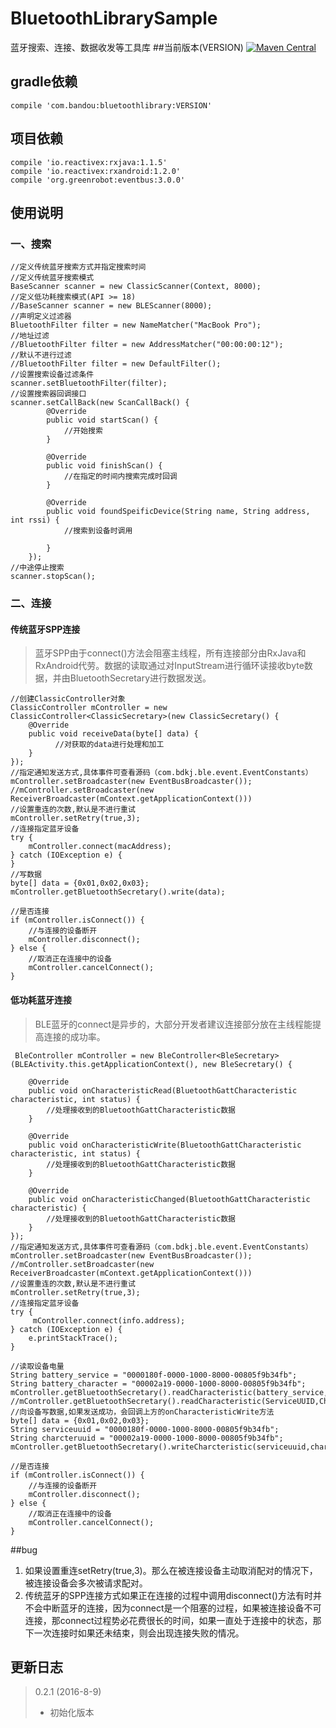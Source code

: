 # BluetoothLibrarySample
蓝牙搜索、连接、数据收发等工具库
##当前版本(VERSION)
[![Maven Central](https://img.shields.io/badge/VERSION-0.2.1-orange.svg)](https://bintray.com/gcssloop/maven/sutil/view)

## gradle依赖

	compile 'com.bandou:bluetoothlibrary:VERSION'
	
## 项目依赖

	compile 'io.reactivex:rxjava:1.1.5'
	compile 'io.reactivex:rxandroid:1.2.0'
	compile 'org.greenrobot:eventbus:3.0.0'
  	
  	
## 使用说明

### 一、搜索

	//定义传统蓝牙搜索方式并指定搜索时间
	//定义传统蓝牙搜索模式
	BaseScanner scanner = new ClassicScanner(Context, 8000);
	//定义低功耗搜索模式(API >= 18)
	//BaseScanner scanner = new BLEScanner(8000);
	//声明定义过滤器
	BluetoothFilter filter = new NameMatcher("MacBook Pro");
	//地址过滤
	//BluetoothFilter filter = new AddressMatcher("00:00:00:12");
	//默认不进行过滤
	//BluetoothFilter filter = new DefaultFilter();
	//设置搜索设备过滤条件
	scanner.setBluetoothFilter(filter);
	//设置搜索器回调接口
	scanner.setCallBack(new ScanCallBack() {
            @Override
            public void startScan() {
            	//开始搜索
            }

            @Override
            public void finishScan() {
                //在指定的时间内搜索完成时回调
            }

            @Override
            public void foundSpeificDevice(String name, String address, int rssi) {
            	//搜索到设备时调用
                
            }
        });
	//中途停止搜索
	scanner.stopScan();
	
### 二、连接
#### 传统蓝牙SPP连接
> 蓝牙SPP由于connect()方法会阻塞主线程，所有连接部分由RxJava和RxAndroid代劳。数据的读取通过对InputStream进行循环读接收byte数据，并由BluetoothSecretary进行数据发送。

	//创建ClassicController对象
	ClassicController mController = new ClassicController<ClassicSecretary>(new ClassicSecretary() {
        @Override
        public void receiveData(byte[] data) {
              //对获取的data进行处理和加工
        }
	});
	//指定通知发送方式,具体事件可查看源码（com.bdkj.ble.event.EventConstants）
	mController.setBroadcaster(new EventBusBroadcaster());
	//mController.setBroadcaster(new ReceiverBroadcaster(mContext.getApplicationContext()))
	//设置重连的次数,默认是不进行重试
	mController.setRetry(true,3);
	//连接指定蓝牙设备
	try {
		mController.connect(macAddress);
	} catch (IOException e) {
	}
	//写数据
	byte[] data = {0x01,0x02,0x03};
	mController.getBluetoothSecretary().write(data);
	
	//是否连接
	if (mController.isConnect()) {
		//与连接的设备断开
		mController.disconnect();
	} else {
		//取消正在连接中的设备
		mController.cancelConnect();
	}

#### 低功耗蓝牙连接
> BLE蓝牙的connect是异步的，大部分开发者建议连接部分放在主线程能提高连接的成功率。

	 BleController mController = new BleController<BleSecretary>(BLEActivity.this.getApplicationContext(), new BleSecretary() {

		@Override
		public void onCharacteristicRead(BluetoothGattCharacteristic characteristic, int status) {
			//处理接收到的BluetoothGattCharacteristic数据
		}

		@Override
		public void onCharacteristicWrite(BluetoothGattCharacteristic characteristic, int status) {
			//处理接收到的BluetoothGattCharacteristic数据
		}

		@Override
		public void onCharacteristicChanged(BluetoothGattCharacteristic characteristic) {
			//处理接收到的BluetoothGattCharacteristic数据
		}
	});
	//指定通知发送方式,具体事件可查看源码（com.bdkj.ble.event.EventConstants）
	mController.setBroadcaster(new EventBusBroadcaster());
	//mController.setBroadcaster(new ReceiverBroadcaster(mContext.getApplicationContext()))
	//设置重连的次数,默认是不进行重试
	mController.setRetry(true,3);
	//连接指定蓝牙设备
	try {
		 mController.connect(info.address);
	} catch (IOException e) {
		e.printStackTrace();
	}
	
	//读取设备电量
	String battery_service = "0000180f-0000-1000-8000-00805f9b34fb";
	String battery_character = "00002a19-0000-1000-8000-00805f9b34fb";
	mController.getBluetoothSecretary().readCharacteristic(battery_service,battery_character);
	//mController.getBluetoothSecretary().readCharacteristic(ServiceUUID,CharcterUUID);
	//向设备写数据,如果发送成功，会回调上方的onCharacteristicWrite方法
	byte[] data = {0x01,0x02,0x03};
	String serviceuuid = "0000180f-0000-1000-8000-00805f9b34fb";
	String charcteruuid = "00002a19-0000-1000-8000-00805f9b34fb";
	mController.getBluetoothSecretary().writeCharcteristic(serviceuuid,charcteruuid,data);
	
	//是否连接
	if (mController.isConnect()) {
		//与连接的设备断开
		mController.disconnect();
	} else {
		//取消正在连接中的设备
		mController.cancelConnect();
	}
	
##bug
1. 如果设置重连setRetry(true,3)。那么在被连接设备主动取消配对的情况下，被连接设备会多次被请求配对。
2. 传统蓝牙的SPP连接方式如果正在连接的过程中调用disconnect()方法有时并不会中断蓝牙的连接，因为connect是一个阻塞的过程，如果被连接设备不可连接，那connect过程势必花费很长的时间，如果一直处于连接中的状态，那下一次连接时如果还未结束，则会出现连接失败的情况。


## 更新日志

>
>0.2.1 (2016-8-9)
>
>* 初始化版本
>